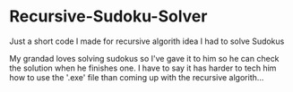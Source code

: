 # Recursive-Sudoku-Solver
Just a short code I made for recursive algorith idea I had to solve Sudokus

My grandad loves solving sudokus so I've gave it to him so he can check the solution when he finishes one. I have to say it has harder to tech him how to use the
'.exe' file than coming up with the recursive algorith...
